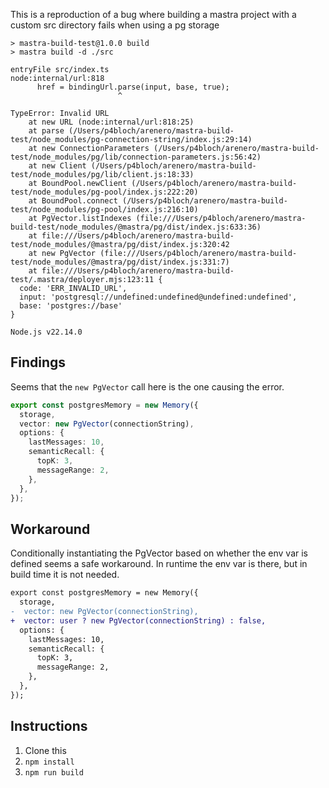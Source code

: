 This is a reproduction of a bug where building a mastra project with a custom src directory fails when using a pg storage

```
> mastra-build-test@1.0.0 build
> mastra build -d ./src

entryFile src/index.ts
node:internal/url:818
      href = bindingUrl.parse(input, base, true);
                        ^

TypeError: Invalid URL
    at new URL (node:internal/url:818:25)
    at parse (/Users/p4bloch/arenero/mastra-build-test/node_modules/pg-connection-string/index.js:29:14)
    at new ConnectionParameters (/Users/p4bloch/arenero/mastra-build-test/node_modules/pg/lib/connection-parameters.js:56:42)
    at new Client (/Users/p4bloch/arenero/mastra-build-test/node_modules/pg/lib/client.js:18:33)
    at BoundPool.newClient (/Users/p4bloch/arenero/mastra-build-test/node_modules/pg-pool/index.js:222:20)
    at BoundPool.connect (/Users/p4bloch/arenero/mastra-build-test/node_modules/pg-pool/index.js:216:10)
    at PgVector.listIndexes (file:///Users/p4bloch/arenero/mastra-build-test/node_modules/@mastra/pg/dist/index.js:633:36)
    at file:///Users/p4bloch/arenero/mastra-build-test/node_modules/@mastra/pg/dist/index.js:320:42
    at new PgVector (file:///Users/p4bloch/arenero/mastra-build-test/node_modules/@mastra/pg/dist/index.js:331:7)
    at file:///Users/p4bloch/arenero/mastra-build-test/.mastra/deployer.mjs:123:11 {
  code: 'ERR_INVALID_URL',
  input: 'postgresql://undefined:undefined@undefined:undefined',
  base: 'postgres://base'
}

Node.js v22.14.0
```

## Findings

Seems that the `new PgVector` call here is the one causing the error.

```ts
export const postgresMemory = new Memory({
  storage,
  vector: new PgVector(connectionString),
  options: {
    lastMessages: 10,
    semanticRecall: {
      topK: 3,
      messageRange: 2,
    },
  },
});
```

## Workaround

Conditionally instantiating the PgVector based on whether the env var is defined seems a safe workaround. In runtime the env var is there, but in build time it is not needed.

```diff
export const postgresMemory = new Memory({
  storage,
-  vector: new PgVector(connectionString),
+  vector: user ? new PgVector(connectionString) : false,
  options: {
    lastMessages: 10,
    semanticRecall: {
      topK: 3,
      messageRange: 2,
    },
  },
});
```

## Instructions

1. Clone this
1. `npm install`
1. `npm run build`
